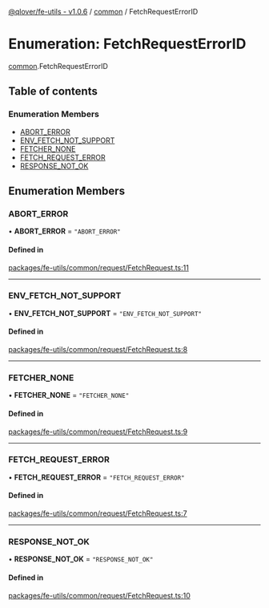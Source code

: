 [@qlover/fe-utils - v1.0.6](../README.md) / [common](../modules/common.md) / FetchRequestErrorID

# Enumeration: FetchRequestErrorID

[common](../modules/common.md).FetchRequestErrorID

## Table of contents

### Enumeration Members

- [ABORT\_ERROR](common.FetchRequestErrorID.md#abort_error)
- [ENV\_FETCH\_NOT\_SUPPORT](common.FetchRequestErrorID.md#env_fetch_not_support)
- [FETCHER\_NONE](common.FetchRequestErrorID.md#fetcher_none)
- [FETCH\_REQUEST\_ERROR](common.FetchRequestErrorID.md#fetch_request_error)
- [RESPONSE\_NOT\_OK](common.FetchRequestErrorID.md#response_not_ok)

## Enumeration Members

### ABORT\_ERROR

• **ABORT\_ERROR** = ``"ABORT_ERROR"``

#### Defined in

[packages/fe-utils/common/request/FetchRequest.ts:11](https://github.com/qlover/fe-base/blob/faa67aa70311a79a9a2b1bd71dd2d4a96758d762/packages/fe-utils/common/request/FetchRequest.ts#L11)

___

### ENV\_FETCH\_NOT\_SUPPORT

• **ENV\_FETCH\_NOT\_SUPPORT** = ``"ENV_FETCH_NOT_SUPPORT"``

#### Defined in

[packages/fe-utils/common/request/FetchRequest.ts:8](https://github.com/qlover/fe-base/blob/faa67aa70311a79a9a2b1bd71dd2d4a96758d762/packages/fe-utils/common/request/FetchRequest.ts#L8)

___

### FETCHER\_NONE

• **FETCHER\_NONE** = ``"FETCHER_NONE"``

#### Defined in

[packages/fe-utils/common/request/FetchRequest.ts:9](https://github.com/qlover/fe-base/blob/faa67aa70311a79a9a2b1bd71dd2d4a96758d762/packages/fe-utils/common/request/FetchRequest.ts#L9)

___

### FETCH\_REQUEST\_ERROR

• **FETCH\_REQUEST\_ERROR** = ``"FETCH_REQUEST_ERROR"``

#### Defined in

[packages/fe-utils/common/request/FetchRequest.ts:7](https://github.com/qlover/fe-base/blob/faa67aa70311a79a9a2b1bd71dd2d4a96758d762/packages/fe-utils/common/request/FetchRequest.ts#L7)

___

### RESPONSE\_NOT\_OK

• **RESPONSE\_NOT\_OK** = ``"RESPONSE_NOT_OK"``

#### Defined in

[packages/fe-utils/common/request/FetchRequest.ts:10](https://github.com/qlover/fe-base/blob/faa67aa70311a79a9a2b1bd71dd2d4a96758d762/packages/fe-utils/common/request/FetchRequest.ts#L10)
